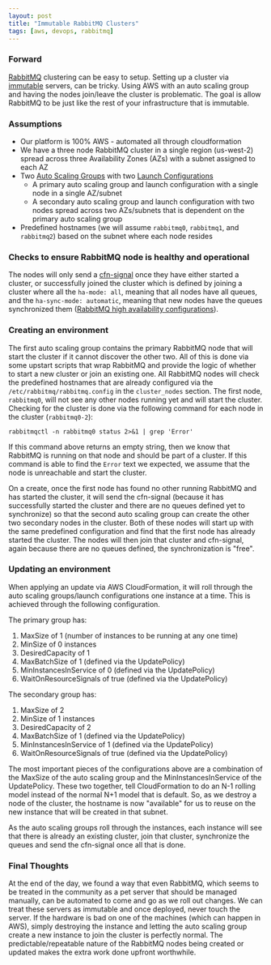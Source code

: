 ```yaml
---
layout: post
title: "Immutable RabbitMQ Clusters"
tags: [aws, devops, rabbitmq]
---
```


### Forward

[RabbitMQ] clustering can be easy to setup. Setting up a cluster via [immutable]
servers, can be tricky. Using AWS with an auto scaling group and having the
nodes join/leave the cluster is problematic. The goal is allow RabbitMQ to be
just like the rest of your infrastructure that is immutable.

### Assumptions

- Our platform is 100% AWS - automated all through cloudformation
- We have a three node RabbitMQ cluster in a single region (us-west-2) spread
  across three Availability Zones (AZs) with a subnet assigned to each AZ
- Two [Auto Scaling Groups] with two [Launch Configurations]
  - A primary auto scaling group and launch configuration with a single node in
    a single AZ/subnet
  - A secondary auto scaling group and launch configuration with two nodes
    spread across two AZs/subnets that is dependent on the primary auto scaling
    group
- Predefined hostnames (we will assume `rabbitmq0`, `rabbitmq1`, and
  `rabbitmq2`) based on the subnet where each node resides

### Checks to ensure RabbitMQ node is healthy and operational

The nodes will only send a [cfn-signal] once they have either started a
cluster, or successfully joined the cluster which is defined by joining a
cluster where all the `ha-mode: all`, meaning that all nodes have all queues,
and the `ha-sync-mode: automatic`, meaning that new nodes have the queues
synchronized them ([RabbitMQ high availability configurations]).

### Creating an environment

The first auto scaling group contains the primary RabbitMQ node that will start
the cluster if it cannot discover the other two. All of this is done via some
upstart scripts that wrap RabbitMQ and provide the logic of whether to start a
new cluster or join an existing one. All RabbitMQ nodes will check the
predefined hostnames that are already configured via the
`/etc/rabbitmq/rabbitmq.config` in the `cluster_nodes` section. The first node,
`rabbitmq0`, will not see any other nodes running yet and will start the
cluster. Checking for the cluster is done via the following command for each
node in the cluster (`rabbitmq0-2`):

    rabbitmqctl -n rabbitmq0 status 2>&1 | grep 'Error'

If this command above returns an empty string, then we know that RabbitMQ is
running on that node and should be part of a cluster. If this command is able
to find the `Error` text we expected, we assume that the node is unreachable
and start the cluster.

On a create, once the first node has found no other running RabbitMQ and has
started the cluster, it will send the cfn-signal (because it has successfully
started the cluster and there are no queues defined yet to synchronize) so that
the second auto scaling group can create the other two secondary nodes in the
cluster. Both of these nodes will start up with the same predefined
configuration and find that the first node has already started the cluster. The
nodes will then join that cluster and cfn-signal, again because there are no
queues defined, the synchronization is "free".

### Updating an environment

When applying an update via AWS CloudFormation, it will roll through the auto
scaling groups/launch configurations one instance at a time. This is achieved
through the following configuration.

The primary group has:

  1. MaxSize of 1 (number of instances to be running at any one time)
  2. MinSize of 0 instances
  3. DesiredCapacity of 1
  4. MaxBatchSize of 1 (defined via the UpdatePolicy)
  5. MinInstancesInService of 0 (defined via the UpdatePolicy)
  6. WaitOnResourceSignals of true (defined via the UpdatePolicy)

The secondary group has:

  1. MaxSize of 2
  2. MinSize of 1 instances
  3. DesiredCapacity of 2
  4. MaxBatchSize of 1 (defined via the UpdatePolicy)
  5. MinInstancesInService of 1 (defined via the UpdatePolicy)
  6. WaitOnResourceSignals of true (defined via the UpdatePolicy)

The most important pieces of the configurations above are a combination of the
MaxSize of the auto scaling group and the MinInstancesInService of the
UpdatePolicy. These two together, tell CloudFormation to do an N-1 rolling
model instead of the normal N+1 model that is default. So, as we destroy a node
of the cluster, the hostname is now "available" for us to reuse on the new
instance that will be created in that subnet.

As the auto scaling groups roll through the instances, each instance will see
that there is already an existing cluster, join that cluster, synchronize the
queues and send the cfn-signal once all that is done.

### Final Thoughts

At the end of the day, we found a way that even RabbitMQ, which seems to be
treated in the community as a pet server that should be managed manually, can
be automated to come and go as we roll out changes. We can treat these servers
as immutable and once deployed, never touch the server. If the hardware is bad
on one of the machines (which can happen in AWS), simply destroying the
instance and letting the auto scaling group create a new instance to join the
cluster is perfectly normal. The predictable/repeatable nature of the RabbitMQ
nodes being created or updated makes the extra work done upfront worthwhile.


[RabbitMQ]: https://www.rabbitmq.com
[immutable]: https://www.google.com/webhp?sourceid=chrome-instant&ion=1&espv=2&ie=UTF-8#q=define%20immutable
[Auto Scaling Groups]: http://docs.aws.amazon.com/autoscaling/latest/userguide/WhatIsAutoScaling.html
[Launch Configurations]: http://docs.aws.amazon.com/autoscaling/latest/userguide/LaunchConfiguration.html
[cfn-signal]: http://docs.aws.amazon.com/AWSCloudFormation/latest/UserGuide/cfn-signal.html
[RabbitMQ high availability configurations]: https://www.rabbitmq.com/ha.html
